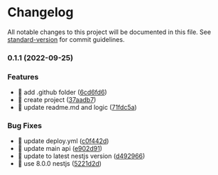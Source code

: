 # Changelog

All notable changes to this project will be documented in this file. See [standard-version](https://github.com/conventional-changelog/standard-version) for commit guidelines.

### 0.1.1 (2022-09-25)


### Features

* 🎸 add .github folder ([6cd6fd6](https://github.com/yeukfei02/currency-converter-api/commit/6cd6fd63e617afae5665ff97accb2ed1594a1e2d))
* 🎸 create project ([37aadb7](https://github.com/yeukfei02/currency-converter-api/commit/37aadb7687f0f3e6e462f7980d27951800b604c2))
* 🎸 update readme.md and logic ([71fdc5a](https://github.com/yeukfei02/currency-converter-api/commit/71fdc5a91ca6713ded14ee8f3f148b0a2ff9ec72))


### Bug Fixes

* 🐛 update deploy.yml ([c0f442d](https://github.com/yeukfei02/currency-converter-api/commit/c0f442dceb539e081aa13e57430913177bd42f73))
* 🐛 update main api ([e902d91](https://github.com/yeukfei02/currency-converter-api/commit/e902d91af849cc9a0f3349e42e54d347014b27f9))
* 🐛 update to latest nestjs version ([d492966](https://github.com/yeukfei02/currency-converter-api/commit/d492966302094f51f71d436a76151fc3c0ca580a))
* 🐛 use 8.0.0 nestjs ([5221d2d](https://github.com/yeukfei02/currency-converter-api/commit/5221d2d1ec0d03b0399b1a910e11b5287b0ed13a))
